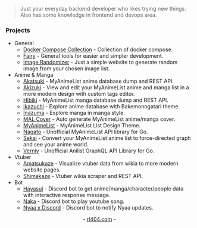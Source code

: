 > Just your everyday backend developer who likes trying new things. Also has some knowledge in frontend and devops area.

### Projects
- General
  - [Docker Compose Collection](https://github.com/rl404/docker-compose-collections) - Collection of docker compose.
  - [Fairy](https://github.com/rl404/fairy) - General tools for easier and simpler development.
  - [Image Randomizer](https://github.com/rl404/image-randomizer) - Just a simple website to generate random image from your chosen image list.
- Anime & Manga
  - [Akatsuki](https://github.com/rl404/akatsuki) - MyAnimeList anime database dump and REST API.
  - [Akizuki](https://github.com/rl404/akizuki) - View and edit your MyAnimeList anime and manga list in a more modern design with custom tags editor.
  - [Hibiki](https://github.com/rl404/hibiki) - MyAnimeList manga database dump and REST API.
  - [Ikazuchi](https://github.com/rl404/ikazuchi) - Explore anime database with Bakemonogatari theme.
  - [Inazuma](https://github.com/rl404/inazuma) - Explore manga in manga style.
  - [MAL Cover](https://github.com/rl404/mal-cover) - Auto generate MyAnimeList anime/manga cover.
  - [MyAnimeList](https://github.com/rl404/MyAnimeList) - MyAnimeList List Design Theme.
  - [Nagato](https://github.com/rl404/nagato) - Unofficial MyAnimeList API library for Go.
  - [Sekai](https://github.com/rl404/sekai) - Convert your MyAnimeList anime list to force-directed graph and see your anime world.
  - [Verniy](https://github.com/rl404/verniy) - Unofficial Anilist GraphQL API Library for Go.
- Vtuber
  - [Amatsukaze](https://github.com/rl404/amatsukaze) - Visualize vtuber data from wikia to more modern website pages.
  - [Shimakaze](https://github.com/rl404/shimakaze) - Vtuber wikia scraper and REST API.
- Bot
  - [Hayasui](https://github.com/rl404/hayasui) - Discord bot to get anime/manga/character/people data with interactive response message.
  - [Naka](https://github.com/rl404/naka) - Discord bot to play youtube song.
  - [Nyaa x Discord](https://github.com/rl404/nyaa-x-discord) - Discord bot to notify Nyaa updates.

<p align=center>- <a href='https://www.rl404.com' target='__blank'>rl404.com</a> -</p>
